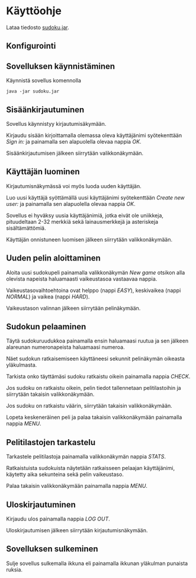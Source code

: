 # Käyttöohje

Lataa tiedosto [sudoku.jar](https://github.com/suvithkl/ot-harjoitustyo/releases/tag/viikko6).

## Konfigurointi

## Sovelluksen käynnistäminen

Käynnistä sovellus komennolla
```
java -jar sudoku.jar
```

## Sisäänkirjautuminen

Sovellus käynnistyy kirjautumisäkymään.

Kirjaudu sisään kirjoittamalla olemassa oleva käyttäjänimi syötekenttään _Sign in:_ ja painamalla sen alapuolella olevaa nappia _OK_.

Sisäänkirjautumisen jälkeen siirrytään valikkonäkymään.

## Käyttäjän luominen

Kirjautumisnäkymässä voi myös luoda uuden käyttäjän.

Luo uusi käyttäjä syöttämällä uusi käyttäjänimi syötekenttään _Create new user:_ ja painamalla sen alapuolella olevaa nappia _OK_.

Sovellus ei hyväksy uusia käyttäjänimiä, jotka eivät ole uniikkeja, pituudeltaan 2-32 merkkiä sekä lainausmerkkejä ja asteriskeja sisältämättömiä.

Käyttäjän onnistuneen luomisen jälkeen siirrytään valikkonäkymään.

## Uuden pelin aloittaminen

Aloita uusi sudokupeli painamalla valikkonäkymän _New game_ otsikon alla olevista napeista haluamaasti vaikeustasoa vastaavaa nappia.

Vaikeustasovaihtoehtoina ovat helppo (nappi _EASY_), keskivaikea (nappi _NORMAL_) ja vaikea (nappi _HARD_).

Vaikeustason valinnan jälkeen siirrytään pelinäkymään.

## Sudokun pelaaminen

Täytä sudokuruudukkoa painamalla ensin haluamaasi ruutua ja sen jälkeen alareunan numeronapeista haluamaasi numeroa.

Näet sudokun ratkaisemiseen käyttäneesi sekunnit pelinäkymän oikeasta yläkulmasta.

Tarkista onko täyttämäsi sudoku ratkaistu oikein painamalla nappia _CHECK_.

Jos sudoku on ratkaistu oikein, pelin tiedot tallennetaan pelitilastoihin ja siirrytään takaisin valikkonäkymään.

Jos sudoku on ratkaistu väärin, siirrytään takaisin valikkonäkymään.

Lopeta keskeneräinen peli ja palaa takaisin valikkonäkymään painamalla nappia _MENU_.

## Pelitilastojen tarkastelu

Tarkastele pelitilastoja painamalla valikkonäkymän nappia _STATS_.

Ratkaistuista sudokuista näytetään ratkaisseen pelaajan käyttäjänimi, käytetty aika sekunteina sekä pelin vaikeustaso.

Palaa takaisin valikkonäkymään painamalla nappia _MENU_.

## Uloskirjautuminen

Kirjaudu ulos painamalla nappia _LOG OUT_.

Uloskirjautumisen jälkeen siirrytään kirjautumisnäkymään.

## Sovelluksen sulkeminen

Sulje sovellus sulkemalla ikkuna eli painamalla ikkunan yläkulman punaista ruksia.
